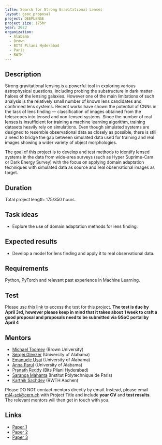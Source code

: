 ```yaml
---
title: Search for Strong Gravitational Lenses
layout: gsoc_proposal
project: DEEPLENSE
project size: 175hr
year: 2023
organization:
  - Alabama
  - Brown
  - BITS Pilani Hyderabad
  - Paris
  - RWTH
---
```


## Description

Strong gravitational lensing is a powerful tool in exploring various astrophysical questions, including probing the substructure in dark matter haloes of the lensing galaxies. However one of the main limitations of such analysis is the relatively small number of known lens candidates and confirmed lens systems. Recent works have shown the potential of CNNs in the task of lens finding — classification of images obtained from the telescopes into lensed and non-lensed systems. Since the number of real lenses is insufficient for training a machine learning algorithm, training datasets heavily rely on simulations.  Even though simulated systems are designed to resemble observational data as closely as possible, there is still a need to bridge the gap between simulated data used for training and real images showing a wider variety of object morphologies. 

The goal of this project is to develop and test methods to identify lensed systems in the data from wide-area surveys (such as Hyper Suprime-Cam or Dark Energy Survey) with the focus on applying domain adaptation techniques with simulated data as source and real observational images as target.  



## Duration

Total project length: 175/350 hours.

## Task ideas
 * Explore the use of domain adaptation methods for lens finding. 


## Expected results
 *  Develop a model for lens finding and apply it to real observational data. 

## Requirements
Python, PyTorch and relevant past experience in Machine Learning.

## Test
Please use this [link](https://docs.google.com/document/d/1y9-F1Z8iz_GvVRL9lQmMKlbq3ID3spiW0npe1s1fXwg/edit?usp=sharing) to access the test for this project.
**The test is due by April 3rd, however please keep in mind that it takes about 1 week to craft a good proposal and proposals need to be submitted via GSoC portal by April 4**

## Mentors
  * [Michael Toomey](mailto:ml4-sci@cern.ch) (Brown University)
  * [Sergei Gleyzer](mailto:ml4-sci@cern.ch) (University of Alabama)
  * [Emanuele Usai](mailto:ml4-sci@cern.ch) (University of Alabama)
  * [Anna Parul](mailto:ml4-sci@cern.ch) (University of Alabama)
  * [Pranath Reddy](mailto:ml4-sci@cern.ch) (Bits Pilani Hyderabad)
  * [Saranga Mahanta](mailto:ml4-sci@cern.ch) (Institut Polytechnique de Paris)
  * [Karthik Sachdev](mailto:ml4-sci@cern.ch) (RWTH Aachen)


Please DO NOT contact mentors directly by email. Instead, please email [ml4-sci@cern.ch](mailto:ml4-sci@cern.ch) with Project Title and include **your CV** and **test results**. The relevant mentors will then get in touch with you. 


## Links
  * [Paper 1](https://arxiv.org/abs/2008.12731)
  * [Paper 2](https://arxiv.org/abs/1909.07346)
  * [Paper 3](https://arxiv.org/abs/2112.12121)